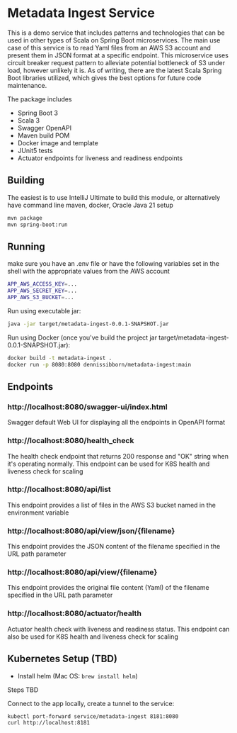 # Metadata Ingest Service

This is a demo service that includes patterns and technologies that can be used in other types of Scala on Spring Boot microservices.
The main use case of this service is to read Yaml files from an AWS S3 account and present them in JSON format at a specific endpoint.
This microservice uses circuit breaker request pattern to alleviate potential bottleneck of S3 under load, however unlikely it is.
As of writing, there are the latest Scala Spring Boot libraries utilized, which gives the best options for future code maintenance.


The package includes

* Spring Boot 3
* Scala 3
* Swagger OpenAPI
* Maven build POM
* Docker image and template
* JUnit5 tests
* Actuator endpoints for liveness and readiness endpoints

## Building
The easiest is to use IntelliJ Ultimate to build this module, or alternatively have command line maven, docker, Oracle Java 21 setup

```bash
mvn package
mvn spring-boot:run
```
## Running

make sure you have an .env file or have the following variables set in the shell with the appropriate values from the AWS account
```bash
APP_AWS_ACCESS_KEY=...
APP_AWS_SECRET_KEY=...
APP_AWS_S3_BUCKET=...
```
Run using executable jar:
```bash
java -jar target/metadata-ingest-0.0.1-SNAPSHOT.jar
```

Run using Docker (once you've build the project jar target/metadata-ingest-0.0.1-SNAPSHOT.jar):
```bash
docker build -t metadata-ingest .
docker run -p 8080:8080 dennissibborn/metadata-ingest:main
```


## Endpoints


### http://localhost:8080/swagger-ui/index.html
Swagger default Web UI for displaying all the endpoints in OpenAPI format

### http://localhost:8080/health_check
The health check endpoint that returns 200 response and "OK" string when it's operating normally.
This endpoint can be used for K8S health and liveness check for scaling

### http://localhost:8080/api/list
This endpoint provides a list of files in the AWS S3 bucket named in the environment variable

### http://localhost:8080/api/view/json/{filename}
This endpoint provides the JSON content of the filename specified in the URL path parameter

### http://localhost:8080/api/view/{filename}
This endpoint provides the original file content (Yaml) of the filename specified in the URL path parameter

### http://localhost:8080/actuator/health
Actuator health check with liveness and readiness status.
This endpoint can also be used for K8S health and liveness check for scaling


## Kubernetes Setup (TBD)
* Install helm (Mac OS: `brew install helm`)

Steps TBD

Connect to the app locally, create a tunnel to the service:
```bash
kubectl port-forward service/metadata-ingest 8181:8080
curl http://localhost:8181
```

